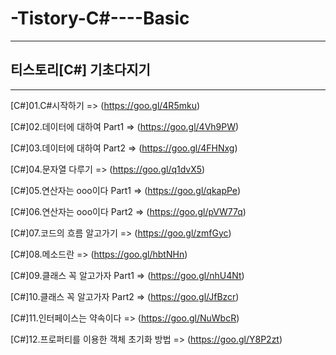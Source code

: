 # -Tistory-C#----Basic

-----------------------------------

## 티스토리[C#] 기초다지기

-----------------------------------

[C#]01.C#시작하기 => (https://goo.gl/4R5mku)

[C#]02.데이터에 대하여 Part1 => (https://goo.gl/4Vh9PW)

[C#]03.데이터에 대하여 Part2 => (https://goo.gl/4FHNxg)

[C#]04.문자열 다루기 => (https://goo.gl/q1dvX5)

[C#]05.연산자는 ooo이다 Part1 => (https://goo.gl/qkapPe)

[C#]06.연산자는 ooo이다 Part2 => (https://goo.gl/pVW77q)

[C#]07.코드의 흐름 알고가기 => (https://goo.gl/zmfGyc)

[C#]08.메소드란 => (https://goo.gl/hbtNHn)

[C#]09.클래스 꼭 알고가자 Part1 => (https://goo.gl/nhU4Nt)

[C#]10.클래스 꼭 알고가자 Part2 => (https://goo.gl/JfBzcr)

[C#]11.인터페이스는 약속이다 => (https://goo.gl/NuWbcR)

[C#]12.프로퍼티를 이용한 객체 초기화 방법 => (https://goo.gl/Y8P2zt)
